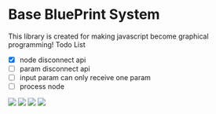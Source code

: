 # Base BluePrint System

This library is created for making javascript become graphical programming!
Todo List

+ [x] node disconnect api
+ [ ] param disconnect api
+ [ ] input param can only receive one param
+ [ ] process node

![](https://files.catbox.moe/gijy0x.png)
![](https://files.catbox.moe/gc91hy.gif)
![](https://files.catbox.moe/a2ovqu.gif)
![](https://files.catbox.moe/7wm7w5.png)



